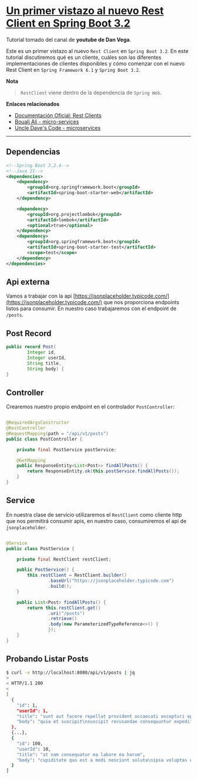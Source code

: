 # [Un primer vistazo al nuevo Rest Client en Spring Boot 3.2](https://www.youtube.com/watch?v=UDNrJAvKc0k&t=411s)

Tutorial tomado del canal de **youtube de Dan Vega**.

Este es un primer vistazo al nuevo `Rest Client` en `Spring Boot 3.2`. En este tutorial discutiremos qué es un cliente,
cuáles son las diferentes implementaciones de clientes disponibles y cómo comenzar con el nuevo Rest Client en
`Spring Framework 6.1` y `Spring Boot 3.2`.

**Nota**
> `RestClient` viene dentro de la dependencia de `Spring Web`.

**Enlaces relacionados**

- [Documentación Oficial: Rest Clients](https://docs.spring.io/spring-framework/reference/integration/rest-clients.html#rest-request-factories)
- [Bouali Ali - micro-services](https://github.com/magadiflo/micro-services.git)
- [Uncle Dave's Code - microservices](https://github.com/magadiflo/microservices.git)

---

## Dependencias

````xml
<!--Spring Boot 3.2.4-->
<!--Java 21-->
<dependencies>
    <dependency>
        <groupId>org.springframework.boot</groupId>
        <artifactId>spring-boot-starter-web</artifactId>
    </dependency>

    <dependency>
        <groupId>org.projectlombok</groupId>
        <artifactId>lombok</artifactId>
        <optional>true</optional>
    </dependency>
    <dependency>
        <groupId>org.springframework.boot</groupId>
        <artifactId>spring-boot-starter-test</artifactId>
        <scope>test</scope>
    </dependency>
</dependencies>
````

## Api externa

Vamos a trabajar con la api [https://jsonplaceholder.typicode.com/](https://jsonplaceholder.typicode.com/) que nos
proporciona endpoints listos para consumir. En nuestro caso trabajaremos con el endpoint de `/posts`.

## Post Record

````java
public record Post(
        Integer id,
        Integer userId,
        String title,
        String body) {
}
````

## Controller

Crearemos nuestro propio endpoint en el controlador `PostController`:

````java

@RequiredArgsConstructor
@RestController
@RequestMapping(path = "/api/v1/posts")
public class PostController {

    private final PostService postService;

    @GetMapping
    public ResponseEntity<List<Post>> findAllPosts() {
        return ResponseEntity.ok(this.postService.findAllPosts());
    }
}
````

## Service

En nuestra clase de servicio utilizaremos el `RestClient` como cliente http que nos permitirá consumir apis, en nuestro
caso, consumiremos el api de `jsonplaceholder`.

````java

@Service
public class PostService {

    private final RestClient restClient;

    public PostService() {
        this.restClient = RestClient.builder()
                .baseUrl("https://jsonplaceholder.typicode.com")
                .build();
    }

    public List<Post> findAllPosts() {
        return this.restClient.get()
                .uri("/posts")
                .retrieve()
                .body(new ParameterizedTypeReference<>() {
                });
    }
}
````

## Probando Listar Posts

````bash
$ curl -v http://localhost:8080/api/v1/posts | jq
>
< HTTP/1.1 200
<
[
  {
    "id": 1,
    "userId": 1,
    "title": "sunt aut facere repellat provident occaecati excepturi optio reprehenderit",
    "body": "quia et suscipit\nsuscipit recusandae consequuntur expedita et cum\nreprehenderit molestiae ut ut quas totam\nnostrum rerum est autem sunt rem eveniet architecto"
  },
  {...},
  {
    "id": 100,
    "userId": 10,
    "title": "at nam consequatur ea labore ea harum",
    "body": "cupiditate quo est a modi nesciunt soluta\nipsa voluptas error itaque dicta in\nautem qui minus magnam et distinctio eum\naccusamus ratione error aut"
  }
]
````